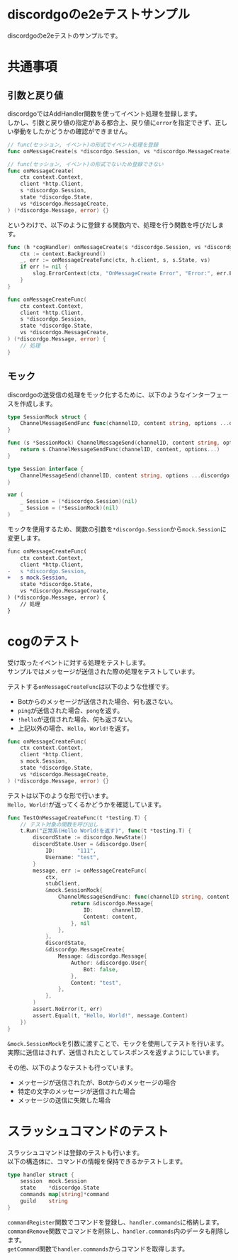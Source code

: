 # discordgoのe2eテストサンプル
discordgoのe2eテストのサンプルです。

# 共通事項
## 引数と戻り値
discordgoではAddHandler関数を使ってイベント処理を登録します。  
しかし、引数と戻り値の指定がある都合上、戻り値に```error```を指定できず、正しい挙動をしたかどうかの確認ができません。
```go:ok.go
// func(セッション, イベント)の形式でイベント処理を登録
func onMessageCreate(s *discordgo.Session, vs *discordgo.MessageCreate) {}
```

```go:ng.go
// func(セッション, イベント)の形式でないため登録できない
func onMessageCreate(
	ctx context.Context,
	client *http.Client,
	s *discordgo.Session,
	state *discordgo.State,
	vs *discordgo.MessageCreate,
) (*discordgo.Message, error) {}
```

というわけで、以下のように登録する関数内で、処理を行う関数を呼びだします。
```go
func (h *cogHandler) onMessageCreate(s *discordgo.Session, vs *discordgo.MessageCreate) {
	ctx := context.Background()
	_, err := onMessageCreateFunc(ctx, h.client, s, s.State, vs)
	if err != nil {
		slog.ErrorContext(ctx, "OnMessageCreate Error", "Error:", err.Error())
	}
}

func onMessageCreateFunc(
	ctx context.Context,
	client *http.Client,
	s *discordgo.Session,
	state *discordgo.State,
	vs *discordgo.MessageCreate,
) (*discordgo.Message, error) {
    // 処理
}
```

## モック
discordgoの送受信の処理をモック化するために、以下のようなインターフェースを作成します。
```go:testutil/mock/session.go
type SessionMock struct {
    ChannelMessageSendFunc func(channelID, content string, options ...discordgo.RequestOption) (*discordgo.Message, error)
}

func (s *SessionMock) ChannelMessageSend(channelID, content string, options ...discordgo.RequestOption) (*discordgo.Message, error) {
    return s.ChannelMessageSendFunc(channelID, content, options...)
}

type Session interface {
    ChannelMessageSend(channelID, content string, options ...discordgo.RequestOption) (*discordgo.Message, error)
}

var (
	_ Session = (*discordgo.Session)(nil)
	_ Session = (*SessionMock)(nil)
)
```

モックを使用するため、関数の引数を```*discordgo.Session```から```mock.Session```に変更します。

```diff
func onMessageCreateFunc(
	ctx context.Context,
	client *http.Client,
-	s *discordgo.Session,
+	s mock.Session,
	state *discordgo.State,
	vs *discordgo.MessageCreate,
) (*discordgo.Message, error) {
    // 処理
}
```



# cogのテスト
受け取ったイベントに対する処理をテストします。  
サンプルではメッセージが送信された際の処理をテストしています。  

テストする```onMessageCreateFunc```は以下のような仕様です。
- Botからのメッセージが送信された場合、何も返さない。
- ```ping```が送信された場合、```pong```を返す。
- ```!hello```が送信された場合、何も返さない。
- 上記以外の場合、```Hello, World!```を返す。

```go:bot/cogs/on_message_create.go
func onMessageCreateFunc(
	ctx context.Context,
	client *http.Client,
	s mock.Session,
	state *discordgo.State,
	vs *discordgo.MessageCreate,
) (*discordgo.Message, error) {}
```

テストは以下のような形で行います。  
```Hello, World!```が返ってくるかどうかを確認しています。
```go:bot/cogs/on_message_create_test.go
func TestOnMessageCreateFunc(t *testing.T) {
    // テスト対象の関数を呼び出し
    t.Run("正常系(Hello World!を返す)", func(t *testing.T) {
		discordState := discordgo.NewState()
		discordState.User = &discordgo.User{
			ID:       "111",
			Username: "test",
		}
		message, err := onMessageCreateFunc(
			ctx,
			stubClient,
			&mock.SessionMock{
				ChannelMessageSendFunc: func(channelID string, content string, options ...discordgo.RequestOption) (*discordgo.Message, error) {
					return &discordgo.Message{
						ID:      channelID,
						Content: content,
					}, nil
				},
			},
			discordState,
			&discordgo.MessageCreate{
				Message: &discordgo.Message{
					Author: &discordgo.User{
						Bot: false,
					},
					Content: "test",
				},
			},
		)
		assert.NoError(t, err)
		assert.Equal(t, "Hello, World!", message.Content)
	})
}
```

```&mock.SessionMock```を引数に渡すことで、モックを使用してテストを行います。  
実際に送信はされず、送信されたとしてレスポンスを返すようにしています。  

その他、以下のようなテストも行っています。
- メッセージが送信されたが、Botからのメッセージの場合
- 特定の文字のメッセージが送信された場合
- メッセージの送信に失敗した場合

# スラッシュコマンドのテスト
スラッシュコマンドは登録のテストも行います。  
以下の構造体に、コマンドの情報を保持できるかテストします。
```go
type handler struct {
	session  mock.Session
	state    *discordgo.State
	commands map[string]*command
	guild    string
}
```

```commandRegister```関数でコマンドを登録し、```handler.commands```に格納します。  
```commandRemove```関数でコマンドを削除し、```handler.commands```内のデータも削除します。  
```getCommand```関数で```handler.commands```からコマンドを取得します。


